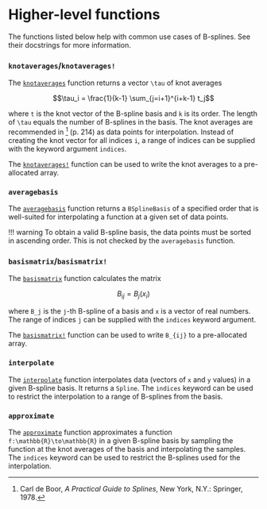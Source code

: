 # Higher-level functions

The functions listed below help with common use cases of B-splines.
See their docstrings for more information.

### `knotaverages`/`knotaverages!`

The [`knotaverages`](@ref) function returns a vector ``\tau`` of knot averages
```math
\tau_i = \frac{1}{k-1} \sum_{j=i+1}^{i+k-1} t_j
```
where ``t`` is the knot vector of the B-spline basis and ``k`` is its order.
The length of ``\tau`` equals the number of B-splines in the basis.
The knot averages are recommended in [^deBoor1978] (p. 214) as data points for interpolation.
Instead of creating the knot vector for all indices ``i``, a range of indices can be supplied with the keyword argument `indices`.

The [`knotaverages!`](@ref) function can be used to write the knot averages to a pre-allocated array.

[^deBoor1978]: Carl de Boor, *A Practical Guide to Splines*, New York, N.Y.: Springer, 1978.

### `averagebasis`

The [`averagebasis`](@ref) function returns a `BSplineBasis` of a specified order that is well-suited for interpolating a function at a given set of data points.

!!! warning
    To obtain a valid B-spline basis, the data points must be sorted in ascending order.
    This is not checked by the `averagebasis` function.

### `basismatrix`/`basismatrix!`

The [`basismatrix`](@ref) function calculates the matrix
```math
B_{ij} = B_j(x_i)
```
where ``B_j`` is the ``j``-th B-spline of a basis and ``x`` is a vector of real numbers.
The range of indices ``j`` can be supplied with the `indices` keyword argument.

The [`basismatrix!`](@ref) function can be used to write ``B_{ij}`` to a pre-allocated array.

### `interpolate`

The [`interpolate`](@ref) function interpolates data (vectors of ``x`` and ``y`` values) in a given B-spline basis.
It returns a `Spline`.
The `indices` keyword can be used to restrict the interpolation to a range of B-splines from the basis.

### `approximate`

The [`approximate`](@ref) function approximates a function ``f:\mathbb{R}\to\mathbb{R}`` in a given B-spline basis by sampling the function at the knot averages of the basis and interpolating the samples.
The `indices` keyword can be used to restrict the B-splines used for the interpolation.
